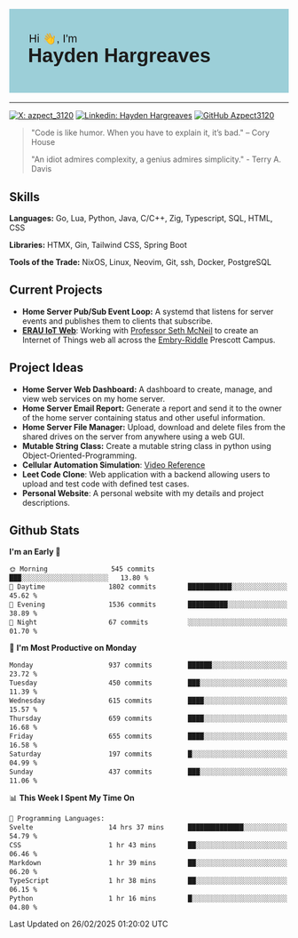 ![Hayden Hargreaves](https://github.com/Azpect3120/Azpect3120/blob/master/download.png?raw=true)

<hr>

[![X: azpect_3120](https://img.shields.io/twitter/follow/azpect_3120?style=social)](https://x.com/azpect_3120)
[![Linkedin: Hayden Hargreaves](https://img.shields.io/badge/-Hayden%20Hargreaves-blue?style=flat-square&logo=Linkedin&logoColor=white&link=https://www.linkedin.com/in/hayden-hargreaves-37b2802a4/)](https://www.linkedin.com/in/hayden-hargreaves-37b2802a4/)
[![GitHub Azpect3120](https://img.shields.io/github/followers/azpect3120?label=follow&style=social)](https://github.com/azpect3120)

> "Code is like humor. When you have to explain it, it’s bad." – Cory House
> 
> "An idiot admires complexity, a genius admires simplicity." - Terry A. Davis


## Skills
**Languages:** Go, Lua, Python, Java, C/C++, Zig, Typescript, SQL, HTML, CSS 

**Libraries:** HTMX, Gin, Tailwind CSS, Spring Boot

**Tools of the Trade:** NixOS, Linux, Neovim, Git, ssh, Docker, PostgreSQL


## Current Projects 
- **Home Server Pub/Sub Event Loop:** A systemd that listens for server events and publishes them to clients that subscribe.
- **[ERAU IoT Web](https://github.com/Azpect3120/InternetOfThings)**: Working with [Professor Seth McNeil](https://github.com/semcneil) to create an Internet of Things web all across the [Embry-Riddle](https://erau.edu) Prescott Campus.


## Project Ideas
- **Home Server Web Dashboard:** A dashboard to create, manage, and view web services on my home server.
- **Home Server Email Report:** Generate a report and send it to the owner of the home server containing status and other useful information.
- **Home Server File Manager:** Upload, download and delete files from the shared drives on the server from anywhere using a web GUI.
- **Mutable String Class:** Create a mutable string class in python using Object-Oriented-Programming.
- **Cellular Automation Simulation**: [Video Reference](https://youtu.be/nr8biZfSZ3Y?si=kS962MMGRwKCgJ3Y&t=436)
- **Leet Code Clone**: Web application with a backend allowing users to upload and test code with defined test cases.
- **Personal Website**: A personal website with my details and project descriptions.


## Github Stats

<!--START_SECTION:waka-->
**I'm an Early 🐤** 

```text
🌞 Morning                545 commits         ███░░░░░░░░░░░░░░░░░░░░░░   13.80 % 
🌆 Daytime                1802 commits        ███████████░░░░░░░░░░░░░░   45.62 % 
🌃 Evening                1536 commits        ██████████░░░░░░░░░░░░░░░   38.89 % 
🌙 Night                  67 commits          ░░░░░░░░░░░░░░░░░░░░░░░░░   01.70 % 
```
📅 **I'm Most Productive on Monday** 

```text
Monday                   937 commits         ██████░░░░░░░░░░░░░░░░░░░   23.72 % 
Tuesday                  450 commits         ███░░░░░░░░░░░░░░░░░░░░░░   11.39 % 
Wednesday                615 commits         ████░░░░░░░░░░░░░░░░░░░░░   15.57 % 
Thursday                 659 commits         ████░░░░░░░░░░░░░░░░░░░░░   16.68 % 
Friday                   655 commits         ████░░░░░░░░░░░░░░░░░░░░░   16.58 % 
Saturday                 197 commits         █░░░░░░░░░░░░░░░░░░░░░░░░   04.99 % 
Sunday                   437 commits         ███░░░░░░░░░░░░░░░░░░░░░░   11.06 % 
```


📊 **This Week I Spent My Time On** 

```text
💬 Programming Languages: 
Svelte                   14 hrs 37 mins      ██████████████░░░░░░░░░░░   54.79 % 
CSS                      1 hr 43 mins        ██░░░░░░░░░░░░░░░░░░░░░░░   06.46 % 
Markdown                 1 hr 39 mins        ██░░░░░░░░░░░░░░░░░░░░░░░   06.20 % 
TypeScript               1 hr 38 mins        ██░░░░░░░░░░░░░░░░░░░░░░░   06.15 % 
Python                   1 hr 16 mins        █░░░░░░░░░░░░░░░░░░░░░░░░   04.80 % 
```


 Last Updated on 26/02/2025 01:20:02 UTC
<!--END_SECTION:waka-->
